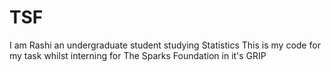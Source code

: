 # TSF
I am Rashi an undergraduate student studying Statistics
This is my code for my task whilst interning for The Sparks Foundation in it's GRIP 
